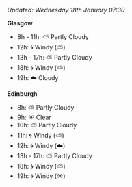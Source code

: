 *Updated: Wednesday 18th January 07:30*

**Glasgow**

* 8h - 11h: :partly_sunny: Partly Cloudy
* 12h: :cyclone: Windy (:partly_sunny:)
* 13h - 17h: :partly_sunny: Partly Cloudy
* 18h: :cyclone: Windy (:partly_sunny:)
* 19h: :cloud: Cloudy

**Edinburgh**

* 8h: :partly_sunny: Partly Cloudy
* 9h: :sunny: Clear
* 10h: :partly_sunny: Partly Cloudy
* 11h: :cyclone: Windy (:partly_sunny:)
* 12h: :cyclone: Windy (:cloud:)
* 13h - 17h: :partly_sunny: Partly Cloudy
* 18h: :cyclone: Windy (:partly_sunny:)
* 19h: :cyclone: Windy (:sunny:)
